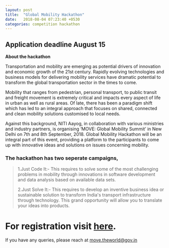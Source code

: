 ```yaml
---
layout: post
title:  "Global Mobility Hackathon"
date:   2018-08-04 07:23:40 +0530
categories: competition hackathon
---
```

## Application deadline August 15

__About the hackathon__

Transportation and mobility are emerging as potential drivers of innovation and economic growth of the 21st century. Rapidly evolving technologies and business models for delivering mobility services have dramatic potential to transform the global transportation sector in the times to come.


Mobility that ranges from pedestrian, personal transport, to public transit and freight movement is extremely critical and impacts every aspect of life in urban as well as rural areas. Of late, there has been a paradigm shift which has led to an integral approach that focuses on shared, connected and clean mobility solutions customised to local needs.


Against this background, NITI Aayog, in collaboration with various ministries and industry partners, is organising ‘MOVE: Global Mobility Summit’ in New Delhi on 7th and 8th September, 2018. Global Mobility Hackathon will be an integral part of this event, providing a platform to the participants to come up with innovative ideas and solutions on issues concerning mobility.


### The hackathon has two seperate campaigns,


> 1.Just Code It:-
> This requires to solve some of the most challenging problems in mobility through innovations in software development and data analysis based on available data sets.
>
> 2.Just Solve It:-
> This requires to develop an inventive business idea or sustainable solution to transform India's transport infrastructure through technology. This grand opportunity will allow you to translate your ideas into products.


# For registration visit [here](https://www.movehack.gov.in/global-mobility-hackathon/).



If you have any queries, please reach at move.theworld@gov.in

